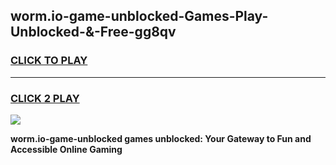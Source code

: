 
## worm.io-game-unblocked-Games-Play-Unblocked-&-Free-gg8qv
<h3>
<a href="https://premium76.site?title=worm.io-game-unblocked&ref=24A">CLICK TO PLAY</a></h3>
<hr>

<h3>
<a href="https://premium76.site?title=worm.io-game-unblocked&ref=24A">CLICK 2 PLAY</a>
  
</h3>

<a href="https://premium76.site?title=worm.io-game-unblocked&ref=24A"><img src="https://clearcache.store/games.png"></a>


**worm.io-game-unblocked games unblocked: Your Gateway to Fun and Accessible Online Gaming**
